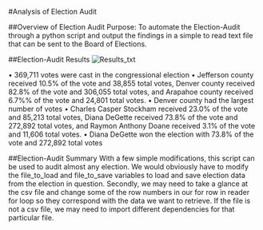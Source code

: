 #Analysis of Election Audit

##Overview of Election Audit
Purpose: To automate the Election-Audit through a python script and output the findings in a simple to read text file that can be sent to the Board of Elections.

##Election-Audit Results
![Results_txt](https://user-images.githubusercontent.com/92996865/148632923-7e5580f4-9395-40ba-b691-5f0808ead637.png)

•	369,711 votes were cast in the congressional election
•	Jefferson county received 10.5% of the vote and 38,855 total votes, Denver county received 82.8% of the vote and 306,055 total votes, and Arapahoe county received 6.7%% of the vote and 24,801 total votes.
•	Denver county had the largest number of votes
•	Charles Casper Stockham received 23.0% of the vote and 85,213 total votes, Diana DeGette received 73.8% of the vote and 272,892 total votes, and Raymon Anthony Doane received 3.1% of the vote and 11,606 total votes.
•	Diana DeGette won the election with 73.8% of the vote and 272,892 total votes

##Election-Audit Summary
With a few simple modifications, this script can be used to audit almost any election. We would obviously have to modify the file_to_load and file_to_save variables to load and save election data from the election in question. Secondly, we may need to take a glance at the csv file and change some of the row numbers in our for row in reader for loop so they correspond with the data we want to retrieve.  If the file is not a csv file, we may need to import different dependencies for that particular file.

